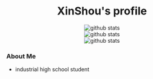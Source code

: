 <h1 align="center">XinShou's profile</h1>
<p align="center">
  <img alt="github stats" src="https://github-readme-stats.vercel.app/api/top-langs/?username=IceLeiYu&layout=compact&theme=react">
  
  <br />
  
  <img alt="github stats" src="https://github-readme-stats.vercel.app/api/top-langs/?username=IceLeiYu&layout=compact&theme=react">
  
  <br />
  
  <img alt="github stats" src="https://github-readme-stats.vercel.app/api?username=IceLeiYu&show_icons=true&theme=react">
  
  
</p>


### About Me

- industrial high school student

<!---
This Readme is refer to Young's
-->
